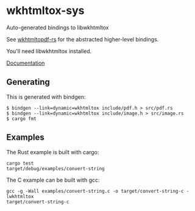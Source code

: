 # wkhtmltox-sys

Auto-generated bindings to libwkhtmltox

See [wkhtmltopdf-rs](https://github.com/anowell/wkhtmltopdf-rs) for the abstracted higher-level bindings.

You'll need libwkhtmltox installed.

[Documentation](https://anowell.github.io/wkhtmltox-sys/wkhtmltox_sys/)

## Generating

This is generated with bindgen:

```
$ bindgen --link=dynamic=wkhtmltox include/pdf.h > src/pdf.rs
$ bindgen --link=dynamic=wkhtmltox include/image.h > src/image.rs
$ cargo fmt
```

## Examples

The Rust example is built with cargo:

```
cargo test
target/debug/examples/convert-string
```

The C example can be built with gcc:

```
gcc -g -Wall examples/convert-string.c -o target/convert-string-c -lwkhtmltox
target/convert-string-c
```
